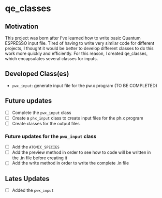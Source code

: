 # qe_classes

## Motivation
This project was born after I've learned how to write basic Quantum ESPRESSO input file. Tired of having to write very similar code for different projects, I thought it would be better to develop different classes to do this work more quickly and efficiently. For this reason, I created qe_classes, which encapsulates several classes for inputs.

## Developed Class(es)
- `pwx_input`: generate input file for the pw.x program (TO BE COMPLETED)


## Future updates
- [ ] Complete the `pwx_input` class
- [ ] Create a `phx_input` class to create input files for the ph.x program
- [ ] Create classes for the output files

### Future updates for the `pwx_input` class
- [ ] Add the `ATOMIC_SPECIES`  
- [ ] Add the preview method in order to see how to code will be written in the .in file before creating it
- [ ] Add the write method in order to write the complete .in file

## Lates Updates
- [ ] Added the `pwx_input`
